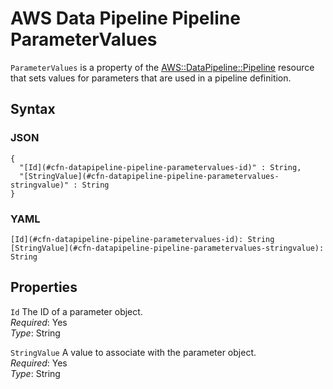 # AWS Data Pipeline Pipeline ParameterValues<a name="aws-properties-datapipeline-pipeline-parametervalues"></a>

`ParameterValues` is a property of the [AWS::DataPipeline::Pipeline](aws-resource-datapipeline-pipeline.md) resource that sets values for parameters that are used in a pipeline definition\.

## Syntax<a name="w13ab1c21c10c90c14c27b5"></a>

### JSON<a name="aws-properties-datapipeline-pipeline-parametervalues-syntax.json"></a>

```
{
  "[Id](#cfn-datapipeline-pipeline-parametervalues-id)" : String,
  "[StringValue](#cfn-datapipeline-pipeline-parametervalues-stringvalue)" : String
}
```

### YAML<a name="aws-properties-datapipeline-pipeline-parametervalues-syntax.yaml"></a>

```
[Id](#cfn-datapipeline-pipeline-parametervalues-id): String
[StringValue](#cfn-datapipeline-pipeline-parametervalues-stringvalue): String
```

## Properties<a name="w13ab1c21c10c90c14c27b7"></a>

`Id`  <a name="cfn-datapipeline-pipeline-parametervalues-id"></a>
The ID of a parameter object\.  
*Required*: Yes  
*Type*: String

`StringValue`  <a name="cfn-datapipeline-pipeline-parametervalues-stringvalue"></a>
A value to associate with the parameter object\.  
*Required*: Yes  
*Type*: String